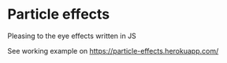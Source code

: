 # Particle effects
Pleasing to the eye effects written in JS

See working example on https://particle-effects.herokuapp.com/
